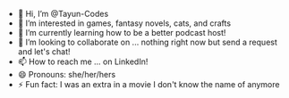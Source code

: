 - 👋 Hi, I’m @Tayun-Codes
- 👀 I’m interested in games, fantasy novels, cats, and crafts
- 🌱 I’m currently learning how to be a better podcast host!
- 💞️ I’m looking to collaborate on ... nothing right now but send a request and let's chat!
- 📫 How to reach me ... on LinkedIn!
- 😄 Pronouns: she/her/hers
- ⚡ Fun fact: I was an extra in a movie I don't know the name of anymore

<!---
Tayun-Codes/Tayun-Codes is a ✨ special ✨ repository because its `README.md` (this file) appears on your GitHub profile.
You can click the Preview link to take a look at your changes.
--->
